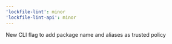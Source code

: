 ```yaml
---
'lockfile-lint': minor
'lockfile-lint-api': minor
---
```


New CLI flag to add package name and aliases as trusted policy
